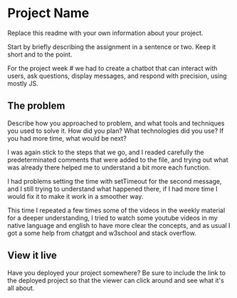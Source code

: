 # Project Name

Replace this readme with your own information about your project.

Start by briefly describing the assignment in a sentence or two. Keep it short and to the point.

For the project week # we had to create a chatbot that can interact with users, ask questions, display messages, and respond with precision, using mostly JS.

 
## The problem

Describe how you approached to problem, and what tools and techniques you used to solve it. How did you plan? What technologies did you use? If you had more time, what would be next?

I was again stick to the steps that we go, and I readed carefully the predeterminated comments that were added to the file, and trying out what was already there helped me to understand a bit more each function. 

I had problems setting the time with setTimeout for the second message, and I still trying to understand what happened there, if I had more time I would fix it to make it work in a smoother way. 

This time I repeated a few times some of the videos in the weekly material for a deeper understanding, I tried to watch some youtube videos in my native language and english to have more clear the concepts, and as usual I got a some help from chatgpt and w3school and stack overflow.

## View it live

Have you deployed your project somewhere? Be sure to include the link to the deployed project so that the viewer can click around and see what it's all about.
